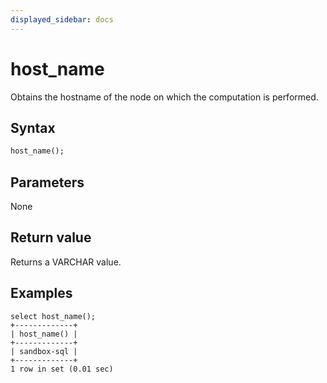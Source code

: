 ```yaml
---
displayed_sidebar: docs
---
```


# host_name



Obtains the hostname of the node on which the computation is performed.

## Syntax

```Haskell
host_name();
```

## Parameters

None

## Return value

Returns a VARCHAR value.

## Examples

```Plaintext
select host_name();
+-------------+
| host_name() |
+-------------+
| sandbox-sql |
+-------------+
1 row in set (0.01 sec)
```
